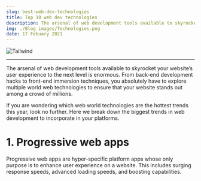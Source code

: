 ```yaml
---
slug: best-web-dev-technologies
title: Top 10 web dev technologies
description: The arsenal of web development tools available to skyrocket your website’s user experience to the next level is enormous. 
img: ./Blog images/Technologies.png
date: 17 Febuary 2021
---
```


![Tailwind](https://1uslfb2c70yo4bh8wc265k3i-wpengine.netdna-ssl.com/wp-content/uploads/2021/02/10-Best-Web-Development-Technologies-In-2021.png )

---

The arsenal of web development tools available to skyrocket your website’s user experience to the next level is enormous. From back-end development hacks to front-end immersion techniques, you absolutely have to explore multiple world web technologies to ensure that your website stands out among a crowd of millions. 

If you are wondering which web world technologies are the hottest trends this year, look no further. Here we break down the biggest trends in web development to incorporate in your platforms. 

# 1. Progressive web apps
Progressive web apps are hyper-specific platform apps whose only purpose is to enhance user experience on a website. This includes surging response speeds, advanced loading speeds, and boosting capabilities. 